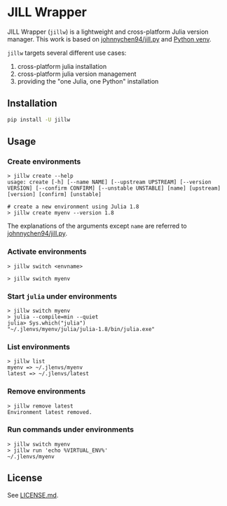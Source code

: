 # JILL Wrapper

JILL Wrapper (`jillw`) is a lightweight and cross-platform Julia version manager. This work is based on [johnnychen94/jill.py](https://github.com/johnnychen94/jill.py) and [Python venv](https://docs.python.org/3/library/venv.html).

`jillw` targets several different use cases:

1. cross-platform julia installation
2. cross-platform julia version management
3. providing the "one Julia, one Python" installation

## Installation

```bash
pip install -U jillw
```

## Usage

### Create environments

```shell
> jillw create --help
usage: create [-h] [--name NAME] [--upstream UPSTREAM] [--version VERSION] [--confirm CONFIRM] [--unstable UNSTABLE] [name] [upstream] [version] [confirm] [unstable]

# create a new environment using Julia 1.8
> jillw create myenv --version 1.8
```

The explanations of the arguments except `name` are referred to [johnnychen94/jill.py](https://github.com/johnnychen94/jill.py).

### Activate environments

```shell
> jillw switch <envname>

> jillw switch myenv
```

### Start `julia` under environments

```shell
> jillw switch myenv
> julia --compile=min --quiet
julia> Sys.which("julia")
"~/.jlenvs/myenv/julia/julia-1.8/bin/julia.exe"
```

### List environments

```shell
> jillw list
myenv => ~/.jlenvs/myenv
latest => ~/.jlenvs/latest
```

### Remove environments

```shell
> jillw remove latest
Environment latest removed.
```

### Run commands under environments

```shell
> jillw switch myenv
> jillw run 'echo %VIRTUAL_ENV%'
~/.jlenvs/myenv
```

## License

See [LICENSE.md](./LICENSE.md).
